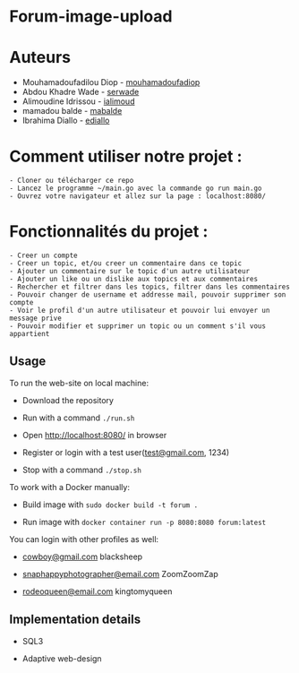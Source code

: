 # Forum-image-upload

# Auteurs
* Mouhamadoufadilou Diop - [mouhamadoufadiop](https://learn.zone01dakar.sn/git/mouhamadoufadiop)
* Abdou Khadre Wade - [serwade](https://learn.zone01dakar.sn/git/serwade)
* Alimoudine Idrissou - [ialimoud](https://learn.zone01dakar.sn/git/ialimoud)
* mamadou balde - [mabalde](https://learn.zone01dakar.sn/git/mabalde)
* Ibrahima  Diallo - [ediallo](https://learn.zone01dakar.sn/git/ediallo)

#  Comment utiliser notre projet :

    - Cloner ou télécharger ce repo
    - Lancez le programme ~/main.go avec la commande go run main.go
    - Ouvrez votre navigateur et allez sur la page : localhost:8080/
    

#  Fonctionnalités du projet :

    - Creer un compte
    - Creer un topic, et/ou creer un commentaire dans ce topic
    - Ajouter un commentaire sur le topic d'un autre utilisateur
    - Ajouter un like ou un dislike aux topics et aux commentaires
    - Rechercher et filtrer dans les topics, filtrer dans les commentaires
    - Pouvoir changer de username et addresse mail, pouvoir supprimer son compte
    - Voir le profil d'un autre utilisateur et pouvoir lui envoyer un message prive
    - Pouvoir modifier et supprimer un topic ou un comment s'il vous appartient

## Usage
  
To run the web-site on local machine:

- Download the repository

- Run with a command `./run.sh`

- Open [http://localhost:8080/](http://localhost:8080/) in browser

- Register or login with a test user(test@gmail.com, 1234)

- Stop with a command `./stop.sh`

To work with a Docker manually:

- Build image with `sudo docker build -t forum .`

- Run image with `docker container run -p 8080:8080 forum:latest`

You can login with other profiles as well:

- cowboy@gmail.com blacksheep

- snaphappyphotographer@email.com ZoomZoomZap

- rodeoqueen@email.com kingtomyqueen

## Implementation details

- SQL3

- Adaptive web-design

